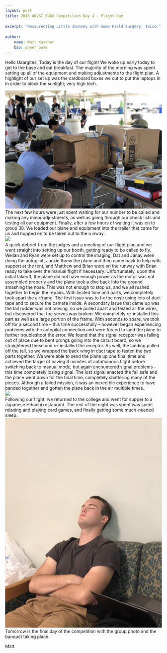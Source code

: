 ```yaml
---
layout: post
title: 2018 AUVSI SUAS Competition Day 4 - Flight Day

excerpt: "Ressurecting Little Jownsey with Some Field Surgery. Twice."

author:
    name: Matt Kastner
    bio: power pose
---
```

Hello Uaargites, 
Today is the day of our flight! We woke up early today to get to the base and eat breakfast. The majority of the morning was spent setting up all of the equipment and making adjustments to the flight plan. A highlight of our set up was the cardboard boxes we cut to put the laptops in in order to block the sunlight; very high tech. 
<div class="full zoomable"><img src="/assets/images/auvsi2018/cardboard.jpg" ></div>
The next few hours were just spent waiting for our number to be called and making any minor adjustments, as well as going through our check lists and testing all our equipment. Finally, after a few hours of waiting it was on to group 38. We loaded our plane and equipment into the trailer that came for us and hopped on to be taken out to the runway. 
<div class="full zoomable"><img src="/assets/images/auvsi2018/alive_plane.jpg" ></div>
A quick debrief from the judges and a meeting of our flight plan and we went straight into setting up our booth, getting ready to be called to fly. Weilan and Ryan were set up to control the imaging, Dat and Janay were doing the autopilot, Jackie threw the plane and then came back to help with support at the tent, and Matthew and Brian were on the runway with Brian ready to take over the manual flight if necessary. Unfortunately, upon the initial takeoff, the plane did not have enough power as the motor was not assembled properly and the plane took a dive back into the ground smashing the nose. This was not enough to stop us, and we all rushed together to begin the repairs. With limited time and parts, we completely took apart the airframe. The first issue was to fix the nose using lots of duct tape and to secure the camera inside. A secondary issue that came up was the tail rudder was not moving, so we pulled apart and tested all the wires, but discovered that the servos was broken. We completely re-installed this part as well as a large portion of the frame. With seconds to spare, we took off for a second time – this time successfully – however began experiencing problems with the autopilot connection and were forced to land the plane to further troubleshoot the error. We found that the signal receptor was falling out of place due to bent prongs going into the circuit board, so we straightened these and re-installed the receptor. As well, the landing pulled off the tail, so we wrapped the back wing in duct tape to fasten the two parts together. We were able to send the plane up one final time and achieved the target of having 3 minutes of autonomous flight before switching back to manual mode, but again encountered signal problems – this time completely losing signal. The lost signal enacted the fail safe and the plane went down for the final time, completely shattering many of the pieces. Although a failed mission, it was an incredible experience to have banded together and gotten the plane back in the air multiple times. 
<div class="full zoomable"><img src="/assets/images/auvsi2018/dead_plane.jpg" ></div>
Following our flight, we returned to the college and went for supper to a Japanese Hibachi restaurant. The rest of the night was spent was spent relaxing and playing card games, and finally getting some much-needed sleep. 
<div class="full zoomable"><img src="/assets/images/auvsi2018/sleeping_matt.jpg" ></div>
Tomorrow is the final day of the competition with the group photo and the banquet taking place. 

Matt
